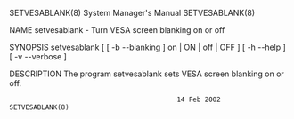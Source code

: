 SETVESABLANK(8)                         System Manager's Manual                        SETVESABLANK(8)

NAME
       setvesablank - Turn VESA screen blanking on or off

SYNOPSIS
       setvesablank [ [ -b --blanking ] on | ON | off | OFF ] [ -h --help ] [ -v --verbose ]

DESCRIPTION
       The program setvesablank sets VESA screen blanking on or off.

                                              14 Feb 2002                              SETVESABLANK(8)
